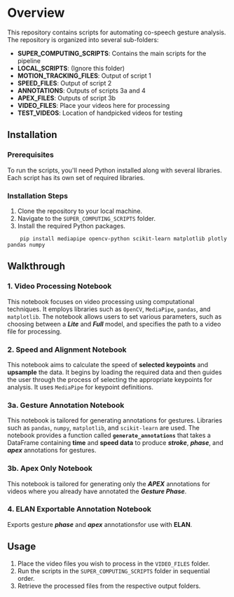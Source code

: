 # **Overview**

This repository contains scripts for automating co-speech gesture analysis. The repository is organized into several sub-folders:

- **SUPER_COMPUTING_SCRIPTS**: Contains the main scripts for the pipeline
- **LOCAL_SCRIPTS**: (Ignore this folder)
- **MOTION_TRACKING_FILES**: Output of script 1
- **SPEED_FILES**: Output of script 2
- **ANNOTATIONS**: Outputs of scripts 3a and 4
- **APEX_FILES**: Outputs of script 3b
- **VIDEO_FILES**: Place your videos here for processing
- **TEST_VIDEOS**: Location of handpicked videos for testing

## Installation

### Prerequisites

To run the scripts, you'll need Python installed along with several libraries. Each script has its own set of required libraries.

### Installation Steps

1. Clone the repository to your local machine.
2. Navigate to the `SUPER_COMPUTING_SCRIPTS` folder.
3. Install the required Python packages.

```shell
    pip install mediapipe opencv-python scikit-learn matplotlib plotly pandas numpy
```

## Walkthrough

### 1. Video Processing Notebook

This notebook focuses on video processing using computational techniques. It employs libraries such as `OpenCV`, `MediaPipe`, `pandas`, and `matplotlib`. The notebook allows users to set various parameters, such as choosing between a ***Lite*** and ***Full*** model, and specifies the path to a video file for processing.

### 2. Speed and Alignment Notebook

This notebook aims to calculate the speed of **selected keypoints** and **upsample** the data. It begins by loading the required data and then guides the user through the process of selecting the appropriate keypoints for analysis. It uses `MediaPipe` for keypoint definitions.

### 3a. Gesture Annotation Notebook

This notebook is tailored for generating annotations for gestures. Libraries such as `pandas`, `numpy`, `matplotlib`, and `scikit-learn` are used. The notebook provides a function called **`generate_annotations`** that takes a DataFrame containing **time** and **speed data** to produce ***stroke***, ***phase***, and ***apex*** annotations for gestures.

### 3b. Apex Only Notebook

This notebook is tailored for generating only the ***APEX*** annotations for videos where you already have annotated the ***Gesture Phase***.

### 4. ELAN Exportable Annotation Notebook

 Exports gesture ***phase*** and ***apex*** annotationsfor use with **ELAN**.

## Usage

1. Place the video files you wish to process in the `VIDEO_FILES` folder.
2. Run the scripts in the `SUPER_COMPUTING_SCRIPTS` folder in sequential order.
3. Retrieve the processed files from the respective output folders.

